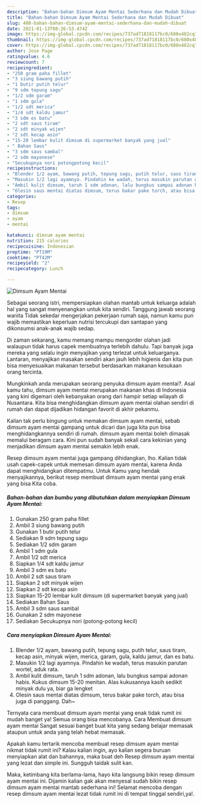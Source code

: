 ```yaml
---
description: "Bahan-bahan Dimsum Ayam Mentai Sederhana dan Mudah Dibuat"
title: "Bahan-bahan Dimsum Ayam Mentai Sederhana dan Mudah Dibuat"
slug: 480-bahan-bahan-dimsum-ayam-mentai-sederhana-dan-mudah-dibuat
date: 2021-01-13T08:26:53.474Z
image: https://img-global.cpcdn.com/recipes/737ad71818117bc0/680x482cq70/dimsum-ayam-mentai-foto-resep-utama.jpg
thumbnail: https://img-global.cpcdn.com/recipes/737ad71818117bc0/680x482cq70/dimsum-ayam-mentai-foto-resep-utama.jpg
cover: https://img-global.cpcdn.com/recipes/737ad71818117bc0/680x482cq70/dimsum-ayam-mentai-foto-resep-utama.jpg
author: Jose Page
ratingvalue: 4.6
reviewcount: 7
recipeingredient:
- "250 gram paha fillet"
- "3 siung bawang putih"
- "1 butir putih telur"
- "9 sdm tepung sagu"
- "1/2 sdm garam"
- "1 sdm gula"
- "1/2 sdt merica"
- "1/4 sdt kaldu jamur"
- "3 sdm es batu"
- "2 sdt saus tiram"
- "2 sdt minyak wijen"
- "2 sdt kecap asin"
- "15-20 lembar kulit dimsum di supermarket banyak yang jual"
- " Bahan Saus"
- "3 sdm saus sambal"
- "2 sdm mayonese"
- "Secukupnya nori potongpotong kecil"
recipeinstructions:
- "Blender 1/2 ayam, bawang putih, tepung sagu, putih telur, saus tiram, kecap asin, minyak wijen, merica, garam, gula, kaldu jamur, dan es batu."
- "Masukin 1/2 lagi ayamnya. Pindahin ke wadah, terus masukin parutan wortel, aduk rata."
- "Ambil kulit dimsum, taruh 1 sdm adonan, lalu bungkus sampai adonan habis. Kukus dimsum 15-20 menitan. Alas kukusannya kasih sedikit minyak dulu ya, biar ga lengket"
- "Olesin saus mentai diatas dimsum, terus bakar pake torch, atau bisa juga di panggang. Dah~"
categories:
- Resep
tags:
- dimsum
- ayam
- mentai

katakunci: dimsum ayam mentai 
nutrition: 215 calories
recipecuisine: Indonesian
preptime: "PT19M"
cooktime: "PT42M"
recipeyield: "2"
recipecategory: Lunch

---
```



![Dimsum Ayam Mentai](https://img-global.cpcdn.com/recipes/737ad71818117bc0/680x482cq70/dimsum-ayam-mentai-foto-resep-utama.jpg)

Sebagai seorang istri, mempersiapkan olahan mantab untuk keluarga adalah hal yang sangat menyenangkan untuk kita sendiri. Tanggung jawab seorang  wanita Tidak sekedar mengerjakan pekerjaan rumah saja, namun kamu pun wajib memastikan keperluan nutrisi tercukupi dan santapan yang dikonsumsi anak-anak wajib sedap.

Di zaman  sekarang, kamu memang mampu mengorder olahan jadi walaupun tidak harus capek membuatnya terlebih dahulu. Tapi banyak juga mereka yang selalu ingin menyajikan yang terlezat untuk keluarganya. Lantaran, menyajikan masakan sendiri akan jauh lebih higienis dan kita pun bisa menyesuaikan makanan tersebut berdasarkan makanan kesukaan orang tercinta. 



Mungkinkah anda merupakan seorang penyuka dimsum ayam mentai?. Asal kamu tahu, dimsum ayam mentai merupakan makanan khas di Indonesia yang kini digemari oleh kebanyakan orang dari hampir setiap wilayah di Nusantara. Kita bisa menghidangkan dimsum ayam mentai olahan sendiri di rumah dan dapat dijadikan hidangan favorit di akhir pekanmu.

Kalian tak perlu bingung untuk memakan dimsum ayam mentai, sebab dimsum ayam mentai gampang untuk dicari dan juga kita pun bisa menghidangkannya sendiri di rumah. dimsum ayam mentai boleh dimasak memalui beragam cara. Kini pun sudah banyak sekali cara kekinian yang menjadikan dimsum ayam mentai semakin lebih enak.

Resep dimsum ayam mentai juga gampang dihidangkan, lho. Kalian tidak usah capek-capek untuk memesan dimsum ayam mentai, karena Anda dapat menghidangkan ditempatmu. Untuk Kamu yang hendak menyajikannya, berikut resep membuat dimsum ayam mentai yang enak yang bisa Kita coba.

<!--inarticleads1-->

##### Bahan-bahan dan bumbu yang dibutuhkan dalam menyiapkan Dimsum Ayam Mentai:

1. Gunakan 250 gram paha fillet
1. Ambil 3 siung bawang putih
1. Gunakan 1 butir putih telur
1. Sediakan 9 sdm tepung sagu
1. Sediakan 1/2 sdm garam
1. Ambil 1 sdm gula
1. Ambil 1/2 sdt merica
1. Siapkan 1/4 sdt kaldu jamur
1. Ambil 3 sdm es batu
1. Ambil 2 sdt saus tiram
1. Siapkan 2 sdt minyak wijen
1. Siapkan 2 sdt kecap asin
1. Siapkan 15-20 lembar kulit dimsum (di supermarket banyak yang jual)
1. Sediakan  Bahan Saus
1. Ambil 3 sdm saus sambal
1. Gunakan 2 sdm mayonese
1. Sediakan Secukupnya nori (potong-potong kecil)




<!--inarticleads2-->

##### Cara menyiapkan Dimsum Ayam Mentai:

1. Blender 1/2 ayam, bawang putih, tepung sagu, putih telur, saus tiram, kecap asin, minyak wijen, merica, garam, gula, kaldu jamur, dan es batu.
1. Masukin 1/2 lagi ayamnya. Pindahin ke wadah, terus masukin parutan wortel, aduk rata.
1. Ambil kulit dimsum, taruh 1 sdm adonan, lalu bungkus sampai adonan habis. Kukus dimsum 15-20 menitan. Alas kukusannya kasih sedikit minyak dulu ya, biar ga lengket
1. Olesin saus mentai diatas dimsum, terus bakar pake torch, atau bisa juga di panggang. Dah~




Ternyata cara membuat dimsum ayam mentai yang enak tidak rumit ini mudah banget ya! Semua orang bisa mencobanya. Cara Membuat dimsum ayam mentai Sangat sesuai banget buat kita yang sedang belajar memasak ataupun untuk anda yang telah hebat memasak.

Apakah kamu tertarik mencoba membuat resep dimsum ayam mentai nikmat tidak rumit ini? Kalau kalian ingin, ayo kalian segera buruan menyiapkan alat dan bahannya, maka buat deh Resep dimsum ayam mentai yang lezat dan simple ini. Sungguh taidak sulit kan. 

Maka, ketimbang kita berlama-lama, hayo kita langsung bikin resep dimsum ayam mentai ini. Dijamin kalian gak akan menyesal sudah bikin resep dimsum ayam mentai mantab sederhana ini! Selamat mencoba dengan resep dimsum ayam mentai lezat tidak rumit ini di tempat tinggal sendiri,ya!.

